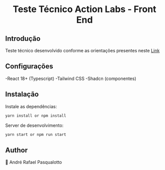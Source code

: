<h1 align="center">Teste Técnico Action Labs - Front End </h1>

## Introdução

Teste técnico desenvolvido conforme as orientações presentes neste [Link](https://docs.google.com/document/d/1wOhhHbaWPa8yAhz4XcqPTl4GOvsffYrWrUI2dkCp6vk/edit#heading=h.ale3ahkp0cxn)
## Configurações

-React 18+ (Typescript)
-Tailwind CSS
-Shadcn (componentes)


## Instalação

Instale as dependências:

```sh
yarn install or npm install
```

Server de desenvolvimento:

```sh
yarn start or npm run start
```


## Author

👤 André Rafael Pasqualotto
